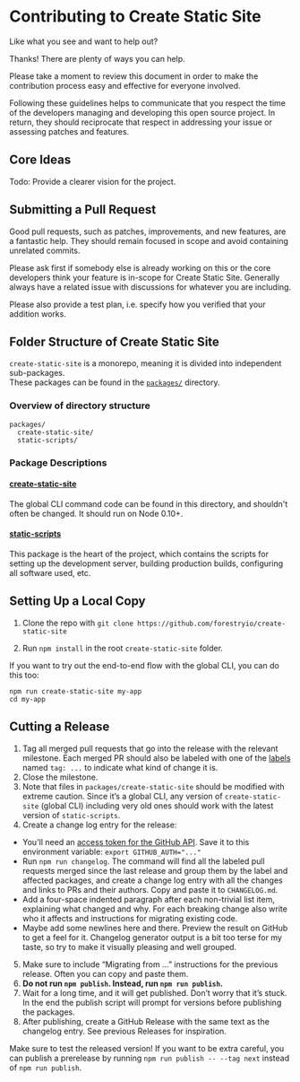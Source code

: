 # Contributing to Create Static Site 

Like what you see and want to help out?

Thanks! There are plenty of ways you can help.

Please take a moment to review this document in order to make the contribution process easy and effective for everyone involved.

Following these guidelines helps to communicate that you respect the time of the developers managing and developing this open source project. In return, they should reciprocate that respect in addressing your issue or assessing patches and features.

## Core Ideas

Todo: Provide a clearer vision for the project.

## Submitting a Pull Request

Good pull requests, such as patches, improvements, and new features, are a fantastic help. They should remain focused in scope and avoid containing unrelated commits.

Please ask first if somebody else is already working on this or the core developers think your feature is in-scope for Create Static Site. Generally always have a related issue with discussions for whatever you are including.

Please also provide a test plan, i.e. specify how you verified that your addition works.

## Folder Structure of Create Static Site
`create-static-site` is a monorepo, meaning it is divided into independent sub-packages.<br>
These packages can be found in the [`packages/`](https://github.com/forestryio/create-static-site/tree/master/packages) directory.

### Overview of directory structure
```
packages/
  create-static-site/
  static-scripts/
```
### Package Descriptions
#### [create-static-site](https://github.com/forestryio/create-static-site/tree/master/packages/create-static-site)
The global CLI command code can be found in this directory, and shouldn't often be changed. It should run on Node 0.10+.
#### [static-scripts](https://github.com/forestryio/create-static-site/tree/master/packages/static-scripts)
This package is the heart of the project, which contains the scripts for setting up the development server, building production builds, configuring all software used, etc.<br>

## Setting Up a Local Copy

1. Clone the repo with `git clone https://github.com/forestryio/create-static-site`

2. Run `npm install` in the root `create-static-site` folder.

If you want to try out the end-to-end flow with the global CLI, you can do this too:

```
npm run create-static-site my-app
cd my-app
```

## Cutting a Release

1. Tag all merged pull requests that go into the release with the relevant milestone. Each merged PR should also be labeled with one of the [labels](https://github.com/forestryio/create-static-site/labels) named `tag: ...` to indicate what kind of change it is.
2. Close the milestone.
3. Note that files in `packages/create-static-site` should be modified with extreme caution. Since it’s a global CLI, any version of `create-static-site` (global CLI) including very old ones should work with the latest version of `static-scripts`.
4. Create a change log entry for the release:
  * You'll need an [access token for the GitHub API](https://help.github.com/articles/creating-an-access-token-for-command-line-use/). Save it to this environment variable: `export GITHUB_AUTH="..."`
  * Run `npm run changelog`. The command will find all the labeled pull requests merged since the last release and group them by the label and affected packages, and create a change log entry with all the changes and links to PRs and their authors. Copy and paste it to `CHANGELOG.md`.
  * Add a four-space indented paragraph after each non-trivial list item, explaining what changed and why. For each breaking change also write who it affects and instructions for migrating existing code.
  * Maybe add some newlines here and there. Preview the result on GitHub to get a feel for it. Changelog generator output is a bit too terse for my taste, so try to make it visually pleasing and well grouped.
5. Make sure to include “Migrating from ...” instructions for the previous release. Often you can copy and paste them.
6. **Do not run `npm publish`. Instead, run `npm run publish`.**
7. Wait for a long time, and it will get published. Don’t worry that it’s stuck. In the end the publish script will prompt for versions before publishing the packages.
8. After publishing, create a GitHub Release with the same text as the changelog entry. See previous Releases for inspiration.

Make sure to test the released version! If you want to be extra careful, you can publish a prerelease by running `npm run publish -- --tag next` instead of `npm run publish`.
